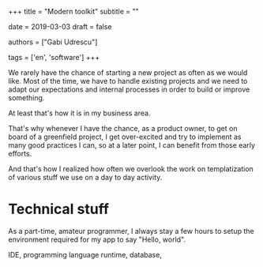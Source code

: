 +++
title = "Modern toolkit"
subtitle = ""

date = 2019-03-03
draft = false

authors = ["Gabi Udrescu"]

tags = ['en', 'software']
+++

We rarely have the chance of starting a new project as often as we would like. Most of the time, we have to handle existing projects and we need to adapt our expectations and internal processes in order to build or improve something.

At least that's how it is in my business area. 

That's why whenever I have the chance, as a product owner, to get on board of a greenfield project, I get over-excited and try to implement as many good practices I can, so at a later point, I can benefit from those early efforts.

And that's how I realized how often we overlook the work on templatization of various stuff we use on a day to day activity.

# Technical stuff

As a part-time, amateur programmer, I always stay a few hours to setup the environment required for my app to say "Hello, world". 

IDE, programming language runtime, database, 
<!--stackedit_data:
eyJoaXN0b3J5IjpbNzE0ODQ5MTBdfQ==
-->